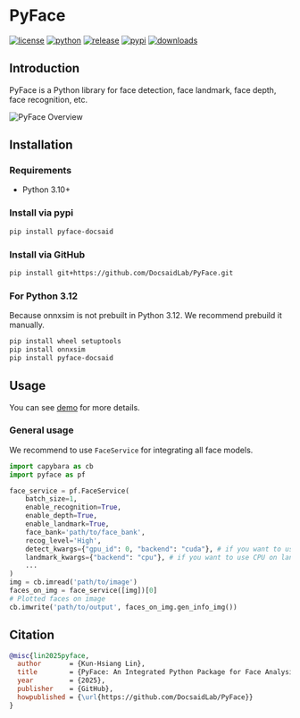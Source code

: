 # PyFace

[![license](https://img.shields.io/badge/license-Apache%202-dfd.svg)](./LICENSE)
[![python](https://img.shields.io/badge/python-3.10+-aff.svg)](./pyproject.toml)
[![release](https://img.shields.io/github/v/release/DocsaidLab/PyFace?color=ffa)](https://github.com/DocsaidLab/PyFace/releases)
[![pypi](https://img.shields.io/pypi/v/pyface-docsaid.svg)](https://pypi.org/project/pyface-docsaid/)
[![downloads](https://img.shields.io/pypi/dm/pyface-docsaid?color=9cf)](https://pypi.org/project/pyface-docsaid/)

## Introduction

PyFace is a Python library for face detection, face landmark, face depth, face recognition, etc.

![PyFace Overview](https://media.githubusercontent.com/media/DocsaidLab/PyFace/refs/heads/main/docs/teaser.jpg)

## Installation

### Requirements

- Python 3.10+

### Install via pypi

```bash
pip install pyface-docsaid
```

### Install via GitHub

```bash
pip install git+https://github.com/DocsaidLab/PyFace.git
```

### For Python 3.12

Because onnxsim is not prebuilt in Python 3.12. We recommend prebuild it manually.

```bash
pip install wheel setuptools
pip install onnxsim
pip install pyface-docsaid
```

## Usage

You can see [demo](demo) for more details.

### General usage

We recommend to use `FaceService` for integrating all face models.

```python
import capybara as cb
import pyface as pf

face_service = pf.FaceService(
    batch_size=1,
    enable_recognition=True,
    enable_depth=True,
    enable_landmark=True,
    face_bank='path/to/face_bank',
    recog_level='High',
    detect_kwargs={"gpu_id": 0, "backend": "cuda"}, # if you want to use GPU on detection
    landmark_kwargs={"backend": "cpu"}, # if you want to use CPU on landmark
    ...
)
img = cb.imread('path/to/image')
faces_on_img = face_service([img])[0]
# Plotted faces on image
cb.imwrite('path/to/output', faces_on_img.gen_info_img())
```

## Citation

```bibtex
@misc{lin2025pyface,
  author       = {Kun-Hsiang Lin},
  title        = {PyFace: An Integrated Python Package for Face Analysis},
  year         = {2025},
  publisher    = {GitHub},
  howpublished = {\url{https://github.com/DocsaidLab/PyFace}}
}
```
